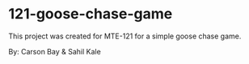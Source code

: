 # 121-goose-chase-game

This project was created for MTE-121 for a simple goose chase game.<br/>

By: Carson Bay & Sahil Kale
